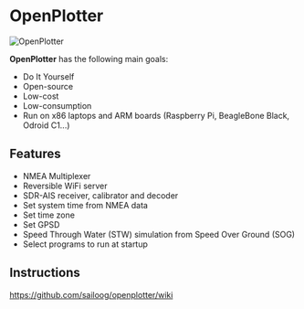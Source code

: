 OpenPlotter
==================
![OpenPlotter](http://campus.sailoog.com/pluginfile.php/744/mod_label/intro/openplotter2.png)

**OpenPlotter** has the following main goals:

* Do It Yourself
* Open-source
* Low-cost
* Low-consumption
* Run on x86 laptops and ARM boards (Raspberry Pi, BeagleBone Black, Odroid C1...)

Features
------------
* NMEA Multiplexer
* Reversible WiFi server
* SDR-AIS receiver, calibrator and decoder
* Set system time from NMEA data
* Set time zone
* Set GPSD
* Speed Through Water (STW) simulation from Speed Over Ground (SOG)
* Select programs to run at startup

Instructions
------------
https://github.com/sailoog/openplotter/wiki


